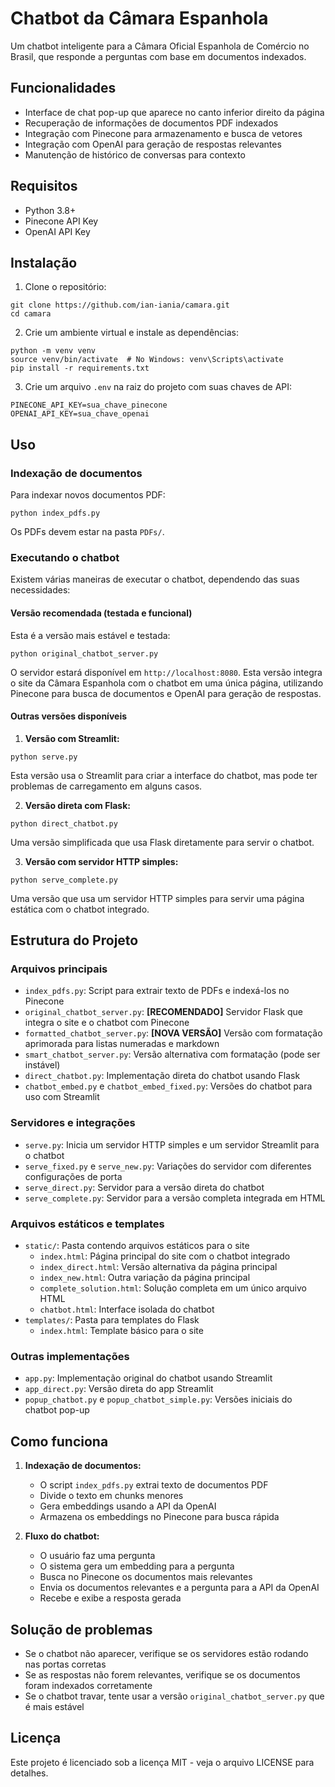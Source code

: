# Chatbot da Câmara Espanhola

Um chatbot inteligente para a Câmara Oficial Espanhola de Comércio no Brasil, que responde a perguntas com base em documentos indexados.

## Funcionalidades

- Interface de chat pop-up que aparece no canto inferior direito da página
- Recuperação de informações de documentos PDF indexados
- Integração com Pinecone para armazenamento e busca de vetores
- Integração com OpenAI para geração de respostas relevantes
- Manutenção de histórico de conversas para contexto

## Requisitos

- Python 3.8+
- Pinecone API Key
- OpenAI API Key

## Instalação

1. Clone o repositório:
```
git clone https://github.com/ian-iania/camara.git
cd camara
```

2. Crie um ambiente virtual e instale as dependências:
```
python -m venv venv
source venv/bin/activate  # No Windows: venv\Scripts\activate
pip install -r requirements.txt
```

3. Crie um arquivo `.env` na raiz do projeto com suas chaves de API:
```
PINECONE_API_KEY=sua_chave_pinecone
OPENAI_API_KEY=sua_chave_openai
```

## Uso

### Indexação de documentos

Para indexar novos documentos PDF:

```
python index_pdfs.py
```

Os PDFs devem estar na pasta `PDFs/`.

### Executando o chatbot

Existem várias maneiras de executar o chatbot, dependendo das suas necessidades:

#### Versão recomendada (testada e funcional)

Esta é a versão mais estável e testada:

```
python original_chatbot_server.py
```

O servidor estará disponível em `http://localhost:8080`. Esta versão integra o site da Câmara Espanhola com o chatbot em uma única página, utilizando Pinecone para busca de documentos e OpenAI para geração de respostas.

#### Outras versões disponíveis

1. **Versão com Streamlit:**
```
python serve.py
```
Esta versão usa o Streamlit para criar a interface do chatbot, mas pode ter problemas de carregamento em alguns casos.

2. **Versão direta com Flask:**
```
python direct_chatbot.py
```
Uma versão simplificada que usa Flask diretamente para servir o chatbot.

3. **Versão com servidor HTTP simples:**
```
python serve_complete.py
```
Uma versão que usa um servidor HTTP simples para servir uma página estática com o chatbot integrado.

## Estrutura do Projeto

### Arquivos principais

- `index_pdfs.py`: Script para extrair texto de PDFs e indexá-los no Pinecone
- `original_chatbot_server.py`: **[RECOMENDADO]** Servidor Flask que integra o site e o chatbot com Pinecone
- `formatted_chatbot_server.py`: **[NOVA VERSÃO]** Versão com formatação aprimorada para listas numeradas e markdown
- `smart_chatbot_server.py`: Versão alternativa com formatação (pode ser instável)
- `direct_chatbot.py`: Implementação direta do chatbot usando Flask
- `chatbot_embed.py` e `chatbot_embed_fixed.py`: Versões do chatbot para uso com Streamlit

### Servidores e integrações

- `serve.py`: Inicia um servidor HTTP simples e um servidor Streamlit para o chatbot
- `serve_fixed.py` e `serve_new.py`: Variações do servidor com diferentes configurações de porta
- `serve_direct.py`: Servidor para a versão direta do chatbot
- `serve_complete.py`: Servidor para a versão completa integrada em HTML

### Arquivos estáticos e templates

- `static/`: Pasta contendo arquivos estáticos para o site
  - `index.html`: Página principal do site com o chatbot integrado
  - `index_direct.html`: Versão alternativa da página principal
  - `index_new.html`: Outra variação da página principal
  - `complete_solution.html`: Solução completa em um único arquivo HTML
  - `chatbot.html`: Interface isolada do chatbot
- `templates/`: Pasta para templates do Flask
  - `index.html`: Template básico para o site

### Outras implementações

- `app.py`: Implementação original do chatbot usando Streamlit
- `app_direct.py`: Versão direta do app Streamlit
- `popup_chatbot.py` e `popup_chatbot_simple.py`: Versões iniciais do chatbot pop-up

## Como funciona

1. **Indexação de documentos:**
   - O script `index_pdfs.py` extrai texto de documentos PDF
   - Divide o texto em chunks menores
   - Gera embeddings usando a API da OpenAI
   - Armazena os embeddings no Pinecone para busca rápida

2. **Fluxo do chatbot:**
   - O usuário faz uma pergunta
   - O sistema gera um embedding para a pergunta
   - Busca no Pinecone os documentos mais relevantes
   - Envia os documentos relevantes e a pergunta para a API da OpenAI
   - Recebe e exibe a resposta gerada

## Solução de problemas

- Se o chatbot não aparecer, verifique se os servidores estão rodando nas portas corretas
- Se as respostas não forem relevantes, verifique se os documentos foram indexados corretamente
- Se o chatbot travar, tente usar a versão `original_chatbot_server.py` que é mais estável

## Licença

Este projeto é licenciado sob a licença MIT - veja o arquivo LICENSE para detalhes.
